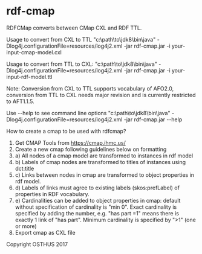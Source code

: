 # rdf-cmap
RDFCMap converts between CMap CXL and RDF TTL. 

Usage to convert from CXL to TTL
"c:\path\to\jdk8\bin\java" -Dlog4j.configurationFile=resources/log4j2.xml -jar rdf-cmap.jar -i your-input-cmap-model.cxl

Usage to convert from TTL to CXL:
"c:\path\to\jdk8\bin\java" -Dlog4j.configurationFile=resources/log4j2.xml -jar rdf-cmap.jar -i your-input-rdf-model.ttl

Note: Conversion from CXL to TTL supports vocabulary of AFO2.0, conversion from TTL to CXL needs major revision and is currently restricted to AFT1.1.5.  

Use --help to see command line options
"c:\path\to\jdk8\bin\java" -Dlog4j.configurationFile=resources/log4j2.xml -jar rdf-cmap.jar --help


How to create a cmap to be used with rdfcmap?

1) Get CMAP Tools from https://cmap.ihmc.us/
2) Create a new cmap following guidelines below on formatting 
2) a) All nodes of a cmap model are transformed to instances in rdf model
2) b) Labels of cmap nodes are transformed to titles of instances using dct:title 
2) c) Links between nodes in cmap are transformed to object properties in rdf model.
2) d) Labels of links must agree to existing labels (skos:prefLabel) of properties in RDF vocabulary.
2) e) Cardinalities can be added to object properties in cmap: default without specification of cardinality is "min 0". Exact cardinality is specified by adding the number, e.g. "has part =1" means there is exactly 1 link of "has part". Minimum cardinality is specified by ">1" (one or more)
3) Export cmap as CXL file

Copyright OSTHUS 2017


 
